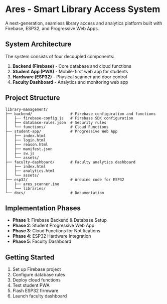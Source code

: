 # Ares - Smart Library Access System

A next-generation, seamless library access and analytics platform built with Firebase, ESP32, and Progressive Web Apps.

## System Architecture

The system consists of four decoupled components:

1. **Backend (Firebase)** - Core database and cloud functions
2. **Student App (PWA)** - Mobile-first web app for students
3. **Hardware (ESP32)** - Physical scanner and door control
4. **Faculty Dashboard** - Analytics and monitoring web app

## Project Structure

```
library-management/
├── backend/                 # Firebase configuration and functions
│   ├── firebase-config.js   # Firebase SDK configuration
│   ├── database-rules.json  # Security rules
│   └── functions/           # Cloud Functions
├── student-app/             # Progressive Web App
│   ├── index.html
│   ├── login.html
│   ├── reason.html
│   ├── manifest.json
│   ├── sw.js
│   └── assets/
├── faculty-dashboard/       # Faculty analytics dashboard
│   ├── index.html
│   ├── analytics.html
│   └── assets/
├── esp32/                   # Arduino code for ESP32
│   ├── ares_scanner.ino
│   └── libraries/
└── docs/                    # Documentation
```

## Implementation Phases

- **Phase 1**: Firebase Backend & Database Setup
- **Phase 2**: Student Progressive Web App
- **Phase 3**: Cloud Functions for Notifications
- **Phase 4**: ESP32 Hardware Integration
- **Phase 5**: Faculty Dashboard

## Getting Started

1. Set up Firebase project
2. Configure database rules
3. Deploy cloud functions
4. Test student PWA
5. Flash ESP32 firmware
6. Launch faculty dashboard
